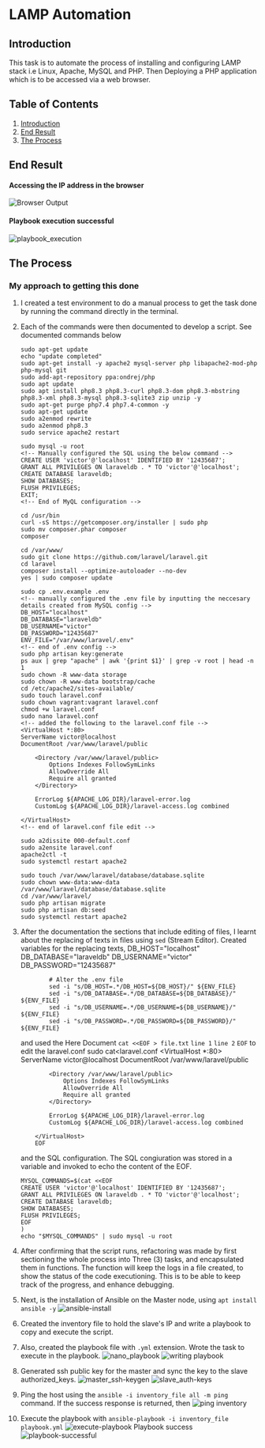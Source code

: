 # LAMP Automation

## Introduction

This task is to automate the process of installing and configuring LAMP stack i.e Linux, Apache, MySQL and PHP. Then Deploying a PHP application which is to be accessed via a web browser.

## Table of Contents

1. [Introduction](#introduction)
2. [End Result](#end-result)
3. [The Process](#the-process)

## End Result

#### Accessing the IP address in the browser

![Browser Output](images/browser_output.PNG)

#### Playbook execution successful

![playbook_execution](images/playbook_successful.PNG)

## The Process

### My approach to getting this done

1.  I created a test environment to do a manual process to get the task done by running the command directly in the terminal.
2.  Each of the commands were then documented to develop a script. See documented commands below

        sudo apt-get update
        echo "update completed"
        sudo apt-get install -y apache2 mysql-server php libapache2-mod-php php-mysql git
        sudo add-apt-repository ppa:ondrej/php
        sudo apt update
        sudo apt install php8.3 php8.3-curl php8.3-dom php8.3-mbstring php8.3-xml php8.3-mysql php8.3-sqlite3 zip unzip -y
        sudo apt-get purge php7.4 php7.4-common -y
        sudo apt-get update
        sudo a2enmod rewrite
        sudo a2enmod php8.3
        sudo service apache2 restart

        sudo mysql -u root
        <!-- Manually configured the SQL using the below command -->
        CREATE USER 'victor'@'localhost' IDENTIFIED BY '12435687';
        GRANT ALL PRIVILEGES ON laraveldb . * TO 'victor'@'localhost';
        CREATE DATABASE laraveldb;
        SHOW DATABASES;
        FLUSH PRIVILEGES;
        EXIT;
        <!-- End of MyQL configuration -->

        cd /usr/bin
        curl -sS https://getcomposer.org/installer | sudo php
        sudo mv composer.phar composer
        composer

        cd /var/www/
        sudo git clone https://github.com/laravel/laravel.git
        cd laravel
        composer install --optimize-autoloader --no-dev
        yes | sudo composer update

        sudo cp .env.example .env
        <!-- manually configured the .env file by inputting the neccesary details created from MySQL config -->
        DB_HOST="localhost"
        DB_DATABASE="laraveldb"
        DB_USERNAME="victor"
        DB_PASSWORD="12435687"
        ENV_FILE="/var/www/laravel/.env"
        <!-- end of .env config -->
        sudo php artisan key:generate
        ps aux | grep "apache" | awk '{print $1}' | grep -v root | head -n 1
        sudo chown -R www-data storage
        sudo chown -R www-data bootstrap/cache
        cd /etc/apache2/sites-available/
        sudo touch laravel.conf
        sudo chown vagrant:vagrant laravel.conf
        chmod +w laravel.conf
        sudo nano laravel.conf
        <!-- added the following to the laravel.conf file -->
        <VirtualHost *:80>
        ServerName victor@localhost
        DocumentRoot /var/www/laravel/public

            <Directory /var/www/laravel/public>
                Options Indexes FollowSymLinks
                AllowOverride All
                Require all granted
            </Directory>

            ErrorLog ${APACHE_LOG_DIR}/laravel-error.log
            CustomLog ${APACHE_LOG_DIR}/laravel-access.log combined

        </VirtualHost>
        <!-- end of laravel.conf file edit -->

        sudo a2dissite 000-default.conf
        sudo a2ensite laravel.conf
        apache2ctl -t
        sudo systemctl restart apache2

        sudo touch /var/www/laravel/database/database.sqlite
        sudo chown www-data:www-data /var/www/laravel/database/database.sqlite
        cd /var/www/laravel/
        sudo php artisan migrate
        sudo php artisan db:seed
        sudo systemctl restart apache2

3.  After the documentation the sections that include editing of files, I learnt about the replacing of texts in files using `sed` (Stream Editor). Created variables for the replacing texts,
    DB_HOST="localhost"
    DB_DATABASE="laraveldb"
    DB_USERNAME="victor"
    DB_PASSWORD="12435687"

                # Alter the .env file
                sed -i "s/DB_HOST=.*/DB_HOST=${DB_HOST}/" ${ENV_FILE}
                sed -i "s/DB_DATABASE=.*/DB_DATABASE=${DB_DATABASE}/" ${ENV_FILE}
                sed -i "s/DB_USERNAME=.*/DB_USERNAME=${DB_USERNAME}/" ${ENV_FILE}
                sed -i "s/DB_PASSWORD=.*/DB_PASSWORD=${DB_PASSWORD}/" ${ENV_FILE}

    and used the Here Document
    `cat <<EOF > file.txt`
    `line 1` <!--- your text goes here --->
    `line 2`
    `EOF`
    to edit the laravel.conf
    sudo cat<<EOF >laravel.conf
    <VirtualHost \*:80>
    ServerName victor@localhost
    DocumentRoot /var/www/laravel/public

                <Directory /var/www/laravel/public>
                    Options Indexes FollowSymLinks
                    AllowOverride All
                    Require all granted
                </Directory>

                ErrorLog ${APACHE_LOG_DIR}/laravel-error.log
                CustomLog ${APACHE_LOG_DIR}/laravel-access.log combined

            </VirtualHost>
            EOF

    and the SQL configuration. The SQL congiuration was stored in a variable and invoked to echo the content of the EOF.

        MYSQL_COMMANDS=$(cat <<EOF
        CREATE USER 'victor'@'localhost' IDENTIFIED BY '12435687';
        GRANT ALL PRIVILEGES ON laraveldb . * TO 'victor'@'localhost';
        CREATE DATABASE laraveldb;
        SHOW DATABASES;
        FLUSH PRIVILEGES;
        EOF
        )
        echo "$MYSQL_COMMANDS" | sudo mysql -u root

4.  After confirming that the script runs, refactoring was made by first sectioning the whole process into Three (3) tasks, and encapsulated them in functions. The function will keep the logs in a file created, to show the status of the code executioning. This is to be able to keep track of the progress, and enhance debugging.

5.  Next, is the installation of Ansible on the Master node, using `apt install ansible -y`
    ![ansible-install](images/ansible_install.PNG)

6.  Created the inventory file to hold the slave's IP and write a playbook to copy and execute the script.

7.  Also, created the playbook file with `.yml` extension. Wrote the task to execute in the playbook.
    ![nano_playbook](images/yml.PNG)
    ![writing playbook](images/playbook_nano.PNG)

8.  Generated ssh public key for the master and sync the key to the slave authorized_keys.
    ![master_ssh-keygen](images/master_ssh_keygen.PNG)
    ![slave_auth-keys](images/slave_authorized_keys.PNG)

9.  Ping the host using the `ansible -i inventory_file all -m ping` command. If the success response is returned, then
    ![ping inventory](images/ping_inventory.PNG)

10. Execute the playbook with `ansible-playbook -i inventory_file playbook.yml`
    ![execute-playbook](images/playbook.PNG)
    Playbook success
    ![playbook-successful](images/playbook_successful.PNG)
